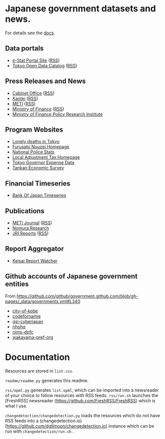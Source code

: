 # Japanese government datasets and news. 

For details see the [docs](#documentation).

## Data portals

- [e-Stat Portal Site](https://www.e-stat.go.jp/whats-new) ([RSS](https://www.e-stat.go.jp/news/rss/xml?refTarget=0101&haisinType=0100&category=all))
- [Tokyo Open Data Catalog](https://catalog.data.metro.tokyo.lg.jp/dataset) ([RSS](https://catalog.data.metro.tokyo.lg.jp/feeds/dataset.atom))

## Press Releases and News

- [Cabinet Office](https://www.cao.go.jp/index.html) ([RSS](https://www.cao.go.jp/rss/news.rdf))
- [Kantei](https://www.kantei.go.jp/) ([RSS](https://www.kantei.go.jp/index-jnews.rdf))
- [METI](https://www.meti.go.jp/press/index.html) ([RSS](https://www.meti.go.jp/ml_index_release_atom.xml))
- [Ministry of Finance](https://www.mof.go.jp) ([RSS](https://www.mof.go.jp/news.rss))
- [Ministry of Finance Policy Research Institute](https://www.mof.go.jp/pri/index.htm)

## Program Websites

- [Lonely deaths in Tokyo](https://www.fukushihoken.metro.tokyo.lg.jp/kansatsu/kodokushitoukei/index.html)
- [Furusato Nouzei Homepage](https://www.soumu.go.jp/main_sosiki/jichi_zeisei/czaisei/czaisei_seido/furusato/archive/)
- [National Police Stats](https://www.npa.go.jp/publications/statistics/sousa/statistics.html)
- [Local Adjustment Tax Homepage](https://www.soumu.go.jp/main_sosiki/c-zaisei/kouhu.html)
- [Tokyo Governor Expense Data](https://www.metro.tokyo.lg.jp/tosei/governor/governor/kosaihi/index.html)
- [Tankan Economic Survey](https://www.boj.or.jp/statistics/tk/index.htm/)

## Financial Timeseries

- [Bank Of Japan Timeseries](https://www.stat-search.boj.or.jp/index_en.html)

## Publications

- [METI Journal](https://journal.meti.go.jp/) ([RSS](https://meti-journal.jp/rss))
- [Nomura Research](https://www.nri.com/jp/knowledge/blog/lst?showall=True)
- [JRI Reports](https://www.jri.co.jp/report/year/) ([RSS](https://www.jri.co.jp/xml.jsp?id=12966))

## Report Aggregator

- [Keisai Report Watcher](http://www3.keizaireport.com/)

## Github accounts of Japanese government entities
From https://github.com/github/government.github.com/blob/gh-pages/_data/governments.yml#L340

- [city-of-kobe](https://github.com/city-of-kobe/)
- [codefornamie](https://github.com/codefornamie)
- [gsi-cyberjapan](https://github.com/gsi-cyberjapan)
- [nhohq](https://github.com/nhohq)
- [nims-dpfc](https://github.com/nims-dpfc)
- [wakayama-pref-org](https://github.com/wakayama-pref-org)


# Documentation

Resources are stored in `list.csv`. 

`readme/readme.py` generates this readme. 

`rss/opml.py` generates `list.opml`, which can be imported into a newsreader of your choice to follow resources with RSS feeds. `rss/run.sh` launches the [FreshRSS] newsreader (https://github.com/FreshRSS/FreshRSS) which is what I use.

`changedetection/changedetection.py` loads the resources which do not have RSS feeds into a (changedetection.io)[https://github.com/dgtlmoon/changedetection.io] instance which can be run with `changedetection/run.sh` .

<!-- `launch.sh` runs all the above.  -->

<!-- - TODO:
- 1-- Load rss feeds into fresh rss https://github.com/FreshRSS/FreshRSS/blob/edge/cli/README.md
- 2- Make a script that simultaneously launches change-detector and freshrss
- 3- Switch change-detector to docker version 
- 4- Launch change-detector and freshrss simultaneously with docker compose
- 5- Split the sites between those with an rss feed and those without. For those without, generate rss feed with change-detector. Then load all into freshrss. 
-->